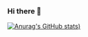 ### Hi there 👋

<!--
**PAPPALA-BANUTEJA-NAIDU/PAPPALA-BANUTEJA-NAIDU** is a ✨ _special_ ✨ repository because its `README.md` (this file) appears on your GitHub profile.

Here are some ideas to get you started:

- 🔭 I’m currently working on ...
- 🌱 I’m currently learning ...
- 👯 I’m looking to collaborate on ...
- 🤔 I’m looking for help with ...
- 💬 Ask me about ...
- 📫 How to reach me: ...
- 😄 Pronouns: ...
- ⚡ Fun fact: ...
-->

[![Anurag's GitHub stats](https://github-readme-stats.vercel.app/api?username=PAPPALA-BANUTEJA-NAIDU&show_icons=true))](https://github.com/anuraghazra/github-readme-stats)

